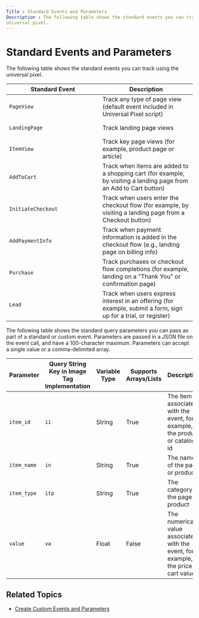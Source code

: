 ```yaml
---
Title : Standard Events and Parameters
Description : The following table shows the standard events you can track using the
universal pixel.
---
```



# Standard Events and Parameters





The following table shows the standard events you can track using the
universal pixel.



<table
id="universal-pixel-standard-events-and-parameters__table_sbc_pfz_jgb"
class="table frame-all">
<colgroup>
<col style="width: 50%" />
<col style="width: 50%" />
</colgroup>
<thead class="thead">
<tr class="header row">
<th
id="universal-pixel-standard-events-and-parameters__table_sbc_pfz_jgb__entry__1"
class="entry">Standard Event</th>
<th
id="universal-pixel-standard-events-and-parameters__table_sbc_pfz_jgb__entry__2"
class="entry">Description</th>
</tr>
</thead>
<tbody class="tbody">
<tr class="odd row">
<td class="entry"
headers="universal-pixel-standard-events-and-parameters__table_sbc_pfz_jgb__entry__1"><pre
class="pre codeblock"><code>PageView</code></pre></td>
<td class="entry"
headers="universal-pixel-standard-events-and-parameters__table_sbc_pfz_jgb__entry__2">Track
any type of page view (default event included in Universal Pixel
script)</td>
</tr>
<tr class="even row">
<td class="entry"
headers="universal-pixel-standard-events-and-parameters__table_sbc_pfz_jgb__entry__1"><pre
class="pre codeblock"><code>LandingPage</code></pre></td>
<td class="entry"
headers="universal-pixel-standard-events-and-parameters__table_sbc_pfz_jgb__entry__2">Track
landing page views</td>
</tr>
<tr class="odd row">
<td class="entry"
headers="universal-pixel-standard-events-and-parameters__table_sbc_pfz_jgb__entry__1"><pre
class="pre codeblock"><code>ItemView</code></pre></td>
<td class="entry"
headers="universal-pixel-standard-events-and-parameters__table_sbc_pfz_jgb__entry__2">Track
key page views (for example, product page or article)</td>
</tr>
<tr class="even row">
<td class="entry"
headers="universal-pixel-standard-events-and-parameters__table_sbc_pfz_jgb__entry__1"><pre
class="pre codeblock"><code>AddToCart</code></pre></td>
<td class="entry"
headers="universal-pixel-standard-events-and-parameters__table_sbc_pfz_jgb__entry__2">Track
when items are added to a shopping cart (for example, by visiting a
landing page from an Add to Cart
button)</td>
</tr>
<tr class="odd row">
<td class="entry"
headers="universal-pixel-standard-events-and-parameters__table_sbc_pfz_jgb__entry__1"><pre
class="pre codeblock"><code>InitiateCheckout</code></pre></td>
<td class="entry"
headers="universal-pixel-standard-events-and-parameters__table_sbc_pfz_jgb__entry__2">Track
when users enter the checkout flow (for example, by visiting a landing
page from a Checkout button)</td>
</tr>
<tr class="even row">
<td class="entry"
headers="universal-pixel-standard-events-and-parameters__table_sbc_pfz_jgb__entry__1"><pre
class="pre codeblock"><code>AddPaymentInfo</code></pre></td>
<td class="entry"
headers="universal-pixel-standard-events-and-parameters__table_sbc_pfz_jgb__entry__2">Track
when payment information is added in the checkout flow (e.g., landing
page on billing info)</td>
</tr>
<tr class="odd row">
<td class="entry"
headers="universal-pixel-standard-events-and-parameters__table_sbc_pfz_jgb__entry__1"><pre
class="pre codeblock"><code>Purchase</code></pre></td>
<td class="entry"
headers="universal-pixel-standard-events-and-parameters__table_sbc_pfz_jgb__entry__2">Track
purchases or checkout flow completions (for example, landing on a "Thank
You" or confirmation page)</td>
</tr>
<tr class="even row">
<td class="entry"
headers="universal-pixel-standard-events-and-parameters__table_sbc_pfz_jgb__entry__1"><pre
class="pre codeblock"><code>Lead</code></pre></td>
<td class="entry"
headers="universal-pixel-standard-events-and-parameters__table_sbc_pfz_jgb__entry__2">Track
when users express interest in an offering (for example, submit a form,
sign up for a trial, or register)</td>
</tr>
</tbody>
</table>



The following table shows the standard query parameters you can pass as
part of a standard or custom event. Parameters are passed in a JSON file
on the event call, and have a 100-character maximum. Parameters can
accept a single value or a comma-delimited array.

<table
id="universal-pixel-standard-events-and-parameters__table_fgd_m33_rsb"
class="table frame-all">
<colgroup>
<col style="width: 20%" />
<col style="width: 20%" />
<col style="width: 20%" />
<col style="width: 20%" />
<col style="width: 20%" />
</colgroup>
<thead class="thead">
<tr class="header row">
<th
id="universal-pixel-standard-events-and-parameters__table_fgd_m33_rsb__entry__1"
class="entry">Parameter</th>
<th
id="universal-pixel-standard-events-and-parameters__table_fgd_m33_rsb__entry__2"
class="entry">Query String Key in Image Tag Implementation</th>
<th
id="universal-pixel-standard-events-and-parameters__table_fgd_m33_rsb__entry__3"
class="entry">Variable Type</th>
<th
id="universal-pixel-standard-events-and-parameters__table_fgd_m33_rsb__entry__4"
class="entry">Supports Arrays/Lists</th>
<th
id="universal-pixel-standard-events-and-parameters__table_fgd_m33_rsb__entry__5"
class="entry">Description</th>
</tr>
</thead>
<tbody class="tbody">
<tr class="odd row">
<td class="entry"
headers="universal-pixel-standard-events-and-parameters__table_fgd_m33_rsb__entry__1"><code
class="ph codeph">item_id</code></td>
<td class="entry"
headers="universal-pixel-standard-events-and-parameters__table_fgd_m33_rsb__entry__2"><code
class="ph codeph">ii</code></td>
<td class="entry"
headers="universal-pixel-standard-events-and-parameters__table_fgd_m33_rsb__entry__3">String</td>
<td class="entry"
headers="universal-pixel-standard-events-and-parameters__table_fgd_m33_rsb__entry__4">True</td>
<td class="entry"
headers="universal-pixel-standard-events-and-parameters__table_fgd_m33_rsb__entry__5">The
item id associated with the event, for example, the product or catalog
id</td>
</tr>
<tr class="even row">
<td class="entry"
headers="universal-pixel-standard-events-and-parameters__table_fgd_m33_rsb__entry__1"><code
class="ph codeph">item_name</code></td>
<td class="entry"
headers="universal-pixel-standard-events-and-parameters__table_fgd_m33_rsb__entry__2"><code
class="ph codeph">in</code></td>
<td class="entry"
headers="universal-pixel-standard-events-and-parameters__table_fgd_m33_rsb__entry__3">String</td>
<td class="entry"
headers="universal-pixel-standard-events-and-parameters__table_fgd_m33_rsb__entry__4">True</td>
<td class="entry"
headers="universal-pixel-standard-events-and-parameters__table_fgd_m33_rsb__entry__5">The
name of the page or product</td>
</tr>
<tr class="odd row">
<td class="entry"
headers="universal-pixel-standard-events-and-parameters__table_fgd_m33_rsb__entry__1"><code
class="ph codeph">item_type</code></td>
<td class="entry"
headers="universal-pixel-standard-events-and-parameters__table_fgd_m33_rsb__entry__2"><code
class="ph codeph">itp</code></td>
<td class="entry"
headers="universal-pixel-standard-events-and-parameters__table_fgd_m33_rsb__entry__3">String</td>
<td class="entry"
headers="universal-pixel-standard-events-and-parameters__table_fgd_m33_rsb__entry__4">True</td>
<td class="entry"
headers="universal-pixel-standard-events-and-parameters__table_fgd_m33_rsb__entry__5">The
category of the page or product</td>
</tr>
<tr class="even row">
<td class="entry"
headers="universal-pixel-standard-events-and-parameters__table_fgd_m33_rsb__entry__1"><code
class="ph codeph">value</code></td>
<td class="entry"
headers="universal-pixel-standard-events-and-parameters__table_fgd_m33_rsb__entry__2"><code
class="ph codeph">va</code></td>
<td class="entry"
headers="universal-pixel-standard-events-and-parameters__table_fgd_m33_rsb__entry__3">Float</td>
<td class="entry"
headers="universal-pixel-standard-events-and-parameters__table_fgd_m33_rsb__entry__4">False</td>
<td class="entry"
headers="universal-pixel-standard-events-and-parameters__table_fgd_m33_rsb__entry__5">The
numerical value associated with the event, for example, the price or
cart value.</td>
</tr>
</tbody>
</table>




## Related Topics

- <a href="create-custom-events-and-parameters.md" class="xref"
  title="If you click the pencil icon next to a pixel on the Universal Pixels page, you can create custom events and parameters for the universal pixel using the UI and include them in your generated pixel code.">Create
  Custom Events and Parameters</a>






